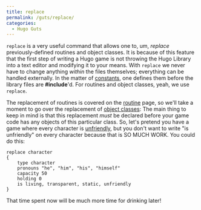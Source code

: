 ```yaml
---
title: replace
permalink: /guts/replace/
categories: 
  - Hugo Guts
---
```


`replace` is a very useful command that allows one to, um, *replace*
previously-defined routines and object classes. It is because of this
feature that the first step of writing a Hugo game is not throwing the
Hugo Library into a text editor and modifying it to your means. With
`replace` we never have to change anything *within* the files
themselves; everything can be handled externally. In the matter of
[constants](/basics/constants/), one defines them before the library
files are **\#include**'d. For routines and object classes, yeah, we use
`replace`.

The replacement of routines is covered on the
[routine](/routines/)
page, so we'll take a moment to go over the replacement of
[object classes](/basics/object_classes/): The main thing to keep in mind is
that this replacement *must* be declared before your game code has any
objects of this particular class.
So, let's pretend you have a game where every character is
[unfriendly](/attributes/), but you don't want to write "is
unfriendly" on every character because that is SO MUCH WORK. You could
do this:

    replace character
    {
        type character
        pronouns "he", "him", "his", "himself"
        capacity 50
        holding 0
        is living, transparent, static, unfriendly
    }

That time spent now will be much more time for drinking later!
